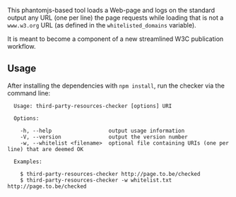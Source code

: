 This phantomjs-based tool loads a Web-page and logs on the standard output any URL (one per line) the page requests while loading that is not a `www.w3.org` URL (as defined in the `whitelisted_domains` variable).

It is meant to become a component of a new streamlined W3C publication workflow.

## Usage

After installing the dependencies with `npm install`, run the checker via the command line:

```shell
  Usage: third-party-resources-checker [options] URI

  Options:

    -h, --help                  output usage information
    -V, --version               output the version number
    -w, --whitelist <filename>  optional file containing URIs (one per line) that are deemed OK

  Examples:

    $ third-party-resources-checker http://page.to.be/checked
    $ third-party-resources-checker -w whitelist.txt http://page.to.be/checked

```
